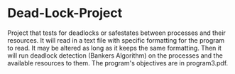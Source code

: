 # Dead-Lock-Project
Project that tests for deadlocks or safestates between processes and their resources.  It will read in a text file with specific formatting for the program to read.  It may be altered as long as it keeps the same formatting.  Then it will run deadlock detection (Bankers Algorithm) on the processes and the available resources to them.  The program's objectives are in program3.pdf.

